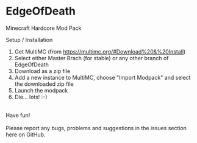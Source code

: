 # EdgeOfDeath
Minecraft Hardcore Mod Pack

Setup / Installation<br/>
1. Get MultiMC (from https://multimc.org/#Download%20&%20Install)<br/>
2. Select either Master Brach (for stable) or any other branch of EdgeOfDeath<br/>
3. Download as a zip file<br/>
4. Add a new instance to MultiMC, choose "Import Modpack" and select the downloaded zip file<br/>
5. Launch the modpack<br/>
6. Die... lots! :-)<br/>
<br/>
Have fun!<br/>
<br/>
Please report any bugs, problems and suggestions in the issues section here on GitHub.<br/>
<br/>
